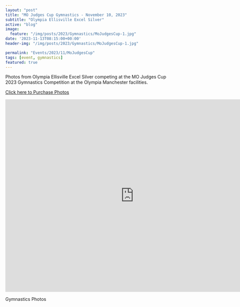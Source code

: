 ```yaml
---
layout: "post"
title: "MO Judges Cup Gymnastics - November 10, 2023"
subtitle: "Olympia Ellisville Excel Silver"
active: "blog"
image:
  feature: "/img/posts/2023/Gymnastics/MoJudgesCup-1.jpg"
date: '2023-11-13T08:15:00+00:00'
header-img: "/img/posts/2023/Gymnastics/MoJudgesCup-1.jpg"

permalink: "Events/2023/11/MoJudgesCup"
tags: [event, gymnastics]
featured: true
---
```


Photos from Olympia Ellisville Excel Silver competing at the MO Judges Cup 2023 Gymnastics Competition at the Olympia Manchester facilities.

[Click here to Purchase Photos](https://photos.rainbowmarks.com/2023/Gymnastics/MO-Judges-Cup-2023)

<iframe src="https://photos.rainbowmarks.com/frame/slideshow?key=MXwxM2&speed=3&transition=fade&autoStart=1&captions=0&navigation=0&playButton=0&randomize=0&transitionSpeed=2" width="800" height="600" frameborder="no" scrolling="no"></iframe>

Gymnastics Photos